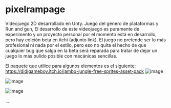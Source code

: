 # pixelrampage
Videojuego 2D desarrollado en Unty.
Juego del género de plataformas y Run and gun, El desarrollo de este videojuego es puramente de experimento y un proyecto personal por el momento está en desarrollo, pero hay edición beta en itchi (adjunto link).
El juego no pretende ser lo más profesional ni nada por el estilo, pero eso no quita el hecho de que cualquier bug que salga en la beta será reparada para tratar de dejar un juego lo más pulido posible con mecánicas sencillas.

El paquete que utilice para algunos elementos es el siguiente: https://didigameboy.itch.io/jambo-jungle-free-sprites-asset-pack
![image](https://github.com/user-attachments/assets/d5baded2-2174-47b3-8471-8a88956a05bb)

![image](https://github.com/user-attachments/assets/43794a88-46dc-4979-aeed-141069fa9d4d)

![image](https://github.com/user-attachments/assets/e625b6a3-e90d-4770-a116-640e936670e1)

....




